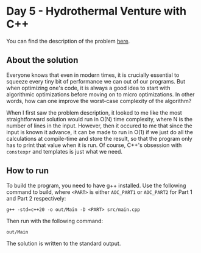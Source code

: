 # Day 5 - Hydrothermal Venture with C++
You can find the description of the problem [here][1].

## About the solution
Everyone knows that even in modern times, it is crucially essential to squeeze
every tiny bit of performance we can out of our programs. But when optimizing
one's code, it is always a good idea to start with algorithmic optimizations
before moving on to micro optimizations. In other words, how can one improve the
worst-case complexity of the algorithm?

When I first saw the problem description, it looked to me like the most
straightforward solution would run in O(N) time complexity, where N is the
number of lines in the input. However, then it occured to me that since the
input is known it advance, it can be made to run in O(1) if we just do all the
calculations at compile-time and store the result, so that the program only has
to print that value when it is run. Of course, C++'s obsession with `constexpr`
and templates is just what we need.

## How to run
To build the program, you need to have g++ installed. Use the following command
to build, where `<PART>` is either `AOC_PART1` or `AOC_PART2` for Part 1 and
Part 2 respectively:

    g++ -std=c++20 -o out/Main -D <PART> src/main.cpp

Then run with the following command:

    out/Main

The solution is written to the standard output.

[1]: <https://adventofcode.com/2021/day/5>
